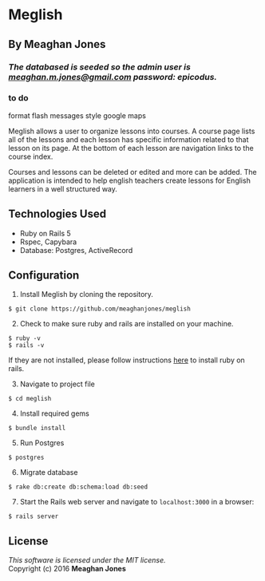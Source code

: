 #  Meglish
## By Meaghan Jones

### _The databased is seeded so the admin user is meaghan.m.jones@gmail.com password: epicodus._
### to do

format flash messages
style google maps

Meglish allows a user to organize lessons into courses. A course page lists all of the lessons and each lesson has specific information related to that lesson on its page. At the bottom of each lesson are navigation links to the course index.

Courses and lessons can be deleted or edited and more can be added. The application is intended to help english teachers create lessons for English learners in a well structured way.

## Technologies Used

* Ruby on Rails 5 <br>
* Rspec, Capybara<br>
* Database: Postgres, ActiveRecord

Configuration
------------

1. Install Meglish by cloning the repository.  
```
$ git clone https://github.com/meaghanjones/meglish
```

2. Check to make sure ruby and rails are installed on your machine.  
```
$ ruby -v
$ rails -v
```
If they are not installed, please follow instructions [here](http://guides.rubyonrails.org/getting_started.html#installing-rails) to install ruby on rails.

3. Navigate to project file
```
$ cd meglish
```

4. Install required gems
```
$ bundle install
```

5. Run Postgres
```
$ postgres
```

6. Migrate database
```
$ rake db:create db:schema:load db:seed
```

7. Start the Rails web server and navigate to `localhost:3000` in a browser:
```
$ rails server
```

License
-------
_This software is licensed under the MIT license._<br>
Copyright (c) 2016 **Meaghan Jones**
